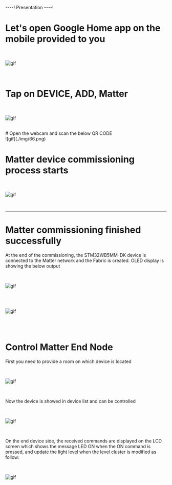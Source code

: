 ----!
Presentation
----!

# Let's open Google Home app on the mobile provided to you

<br>

![gif](./img/2222.gif)

<br>


# Tap on DEVICE, ADD, Matter
<br>

![gif](./img/222.gif)

<br>
# Open the webcam and scan the below QR CODE

<br>
![gif](./img/66.png)
<br>

# Matter device commissioning process starts

<br>

![gif](./img/333.gif)

<br>

----

# Matter commissioning finished successfully

At the end of the commissioning, the STM32WB5MM-DK device is connected to the Matter network and the Fabric is created.
OLED display is showing the below output


<br>

![gif](./img/68.png)

<br>


<br>

![gif](./img/67.png)

<br>


<br>



# Control Matter End Node

First you need to provide a room on which device is located

<br>

![gif](./img/444.gif)

<br>


Now the device is showed in device list and can be controlled


<br>

![gif](./img/555.gif)

<br>

On the end device side, the received commands are displayed on the LCD screen which shows the message LED ON when the ON command is pressed, and update the light level when the level cluster is modified as follow:


<br>

![gif](./img/69.png)

<br>
